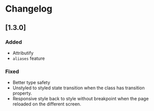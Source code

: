 # Changelog

## [1.3.0]

### Added

- Attributify
- `aliases` feature

### Fixed

- Better type safety
- Unstyled to styled state transition when the class has transition property.
- Responsive style back to style without breakpoint when the page reloaded on the different screen.
